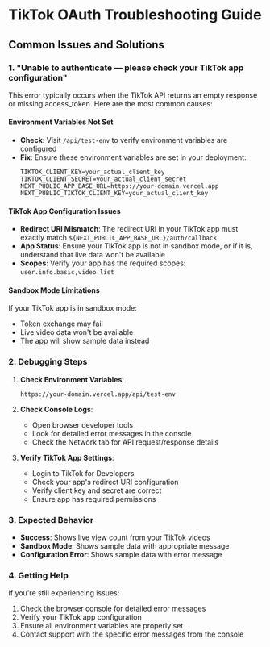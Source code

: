 # TikTok OAuth Troubleshooting Guide

## Common Issues and Solutions

### 1. "Unable to authenticate — please check your TikTok app configuration"

This error typically occurs when the TikTok API returns an empty response or missing access_token. Here are the most common causes:

#### Environment Variables Not Set
- **Check**: Visit `/api/test-env` to verify environment variables are configured
- **Fix**: Ensure these environment variables are set in your deployment:
  ```
  TIKTOK_CLIENT_KEY=your_actual_client_key
  TIKTOK_CLIENT_SECRET=your_actual_client_secret
  NEXT_PUBLIC_APP_BASE_URL=https://your-domain.vercel.app
  NEXT_PUBLIC_TIKTOK_CLIENT_KEY=your_actual_client_key
  ```

#### TikTok App Configuration Issues
- **Redirect URI Mismatch**: The redirect URI in your TikTok app must exactly match `${NEXT_PUBLIC_APP_BASE_URL}/auth/callback`
- **App Status**: Ensure your TikTok app is not in sandbox mode, or if it is, understand that live data won't be available
- **Scopes**: Verify your app has the required scopes: `user.info.basic,video.list`

#### Sandbox Mode Limitations
If your TikTok app is in sandbox mode:
- Token exchange may fail
- Live video data won't be available
- The app will show sample data instead

### 2. Debugging Steps

1. **Check Environment Variables**:
   ```
   https://your-domain.vercel.app/api/test-env
   ```

2. **Check Console Logs**:
   - Open browser developer tools
   - Look for detailed error messages in the console
   - Check the Network tab for API request/response details

3. **Verify TikTok App Settings**:
   - Login to TikTok for Developers
   - Check your app's redirect URI configuration
   - Verify client key and secret are correct
   - Ensure app has required permissions

### 3. Expected Behavior

- **Success**: Shows live view count from your TikTok videos
- **Sandbox Mode**: Shows sample data with appropriate message
- **Configuration Error**: Shows sample data with error message

### 4. Getting Help

If you're still experiencing issues:
1. Check the browser console for detailed error messages
2. Verify your TikTok app configuration
3. Ensure all environment variables are properly set
4. Contact support with the specific error messages from the console
